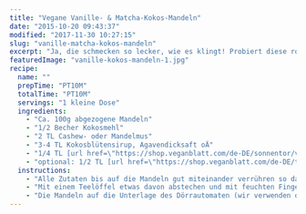 ```yaml
---
title: "Vegane Vanille- & Matcha-Kokos-Mandeln"
date: "2015-10-20 09:43:37"
modified: "2017-11-30 10:27:15"
slug: "vanille-matcha-kokos-mandeln"
excerpt: "Ja, die schmecken so lecker, wie es klingt! Probiert diese rohköstlich ummantelten Mandeln unbedingt aus. Eignet sich auch wunderbar zum Verschenken."
featuredImage: "vanille-kokos-mandeln-1.jpg"
recipe:
  name: ""
  prepTime: "PT10M"
  totalTime: "PT10M"
  servings: "1 kleine Dose"
  ingredients:
    - "Ca. 100g abgezogene Mandeln"
    - "1/2 Becher Kokosmehl"
    - "2 TL Cashew- oder Mandelmus"
    - "3-4 TL Kokosblütensirup, Agavendicksaft oÄ"
    - "1/4 TL [url href=\"https://shop.veganblatt.com/de-DE/sonnentor/vanillepulver-gemahlen\" target=\"_blank\"]Vanillepulver[/url]"
    - "optional: 1/2 TL [url href=\"https://shop.veganblatt.com/de-DE/teatox/matcha\" target=\"_blank\"]Matchapulver[/url]"
  instructions:
    - "Alle Zutaten bis auf die Mandeln gut miteinander verrühren so dass ein \"Teig\" entsteht."
    - "Mit einem Teelöffel etwas davon abstechen und mit feuchten Fingern jeweils eine Mandel damit ummanteln."
    - "Die Mandeln auf die Unterlage des Dörrautomaten (wir verwenden den [url href=\"https://www.veganblatt.com/biosec-de-luxe-doerrautomat-test\" target=\"_blank\"]Biosec[/url]) setzen und für ca. 8h bei 42°C dörren."
---
```


